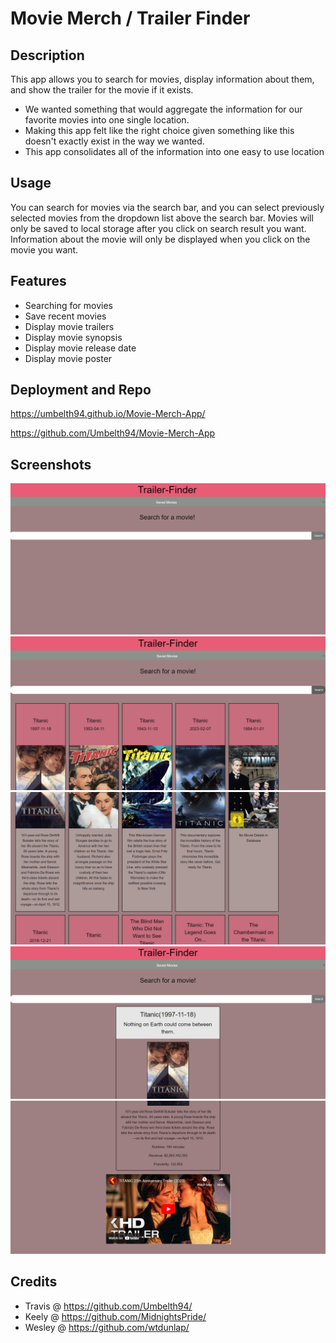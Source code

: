 # Movie Merch / Trailer Finder

## Description

This app allows you to search for movies, display information about them, and show the trailer for the movie if it exists.

- We wanted something that would aggregate the information for our favorite movies into one single location.
- Making this app felt like the right choice given something like this doesn't exactly exist in the way we wanted.
- This app consolidates all of the information into one easy to use location

## Usage

You can search for movies via the search bar, and you can select previously selected movies from the dropdown list above the search bar. Movies will only be saved to local storage after you click on search result you want. Information about the movie will only be displayed when you click on the movie you want. 

## Features

- Searching for movies
- Save recent movies
- Display movie trailers
- Display movie synopsis
- Display movie release date
- Display movie poster

## Deployment and Repo

https://umbelth94.github.io/Movie-Merch-App/

https://github.com/Umbelth94/Movie-Merch-App

## Screenshots
![Landing page](<assets/images/Screenshot (880).png>)
![Top half of search results](<assets/images/Screenshot (878).png>)
![Bottom half of search results](<assets/images/Screenshot (879).png>)
![Top half of chosen movie](<assets/images/Screenshot (876).png>)
![Bottom half of chosen movie](<assets/images/Screenshot (877).png>)

## Credits

- Travis @ https://github.com/Umbelth94/
- Keely @ https://github.com/MidnightsPride/
- Wesley @ https://github.com/wtdunlap/
